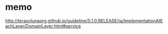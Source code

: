 # memo

http://terasolunaorg.github.io/guideline/5.1.0.RELEASE/ja/ImplementationAtEachLayer/DomainLayer.html#service
